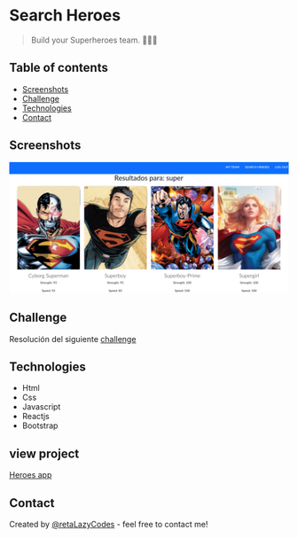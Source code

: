 # Search Heroes

> Build your Superheroes team. 🦸‍♂️🔎

## Table of contents

- [Screenshots](#screenshots)
- [Challenge](#challenge)
- [Technologies](#technologies)
- [Contact](#contact)

## Screenshots

![heroes](./heroes-app.png)

## Challenge

Resolución del siguiente [challenge](https://drive.google.com/file/d/1gupyWJ3i4FgV5ILHz4en5SY3NTgFSJkf/view?usp=sharing)

## Technologies

- Html
- Css
- Javascript
- Reactjs
- Bootstrap

## view project

[Heroes app](https://60ff1564e90803442d82d144--alkemy-heroes.netlify.app/)

## Contact

Created by [@retaLazyCodes](https://github.com/retaLazyCodes) - feel free to contact me!